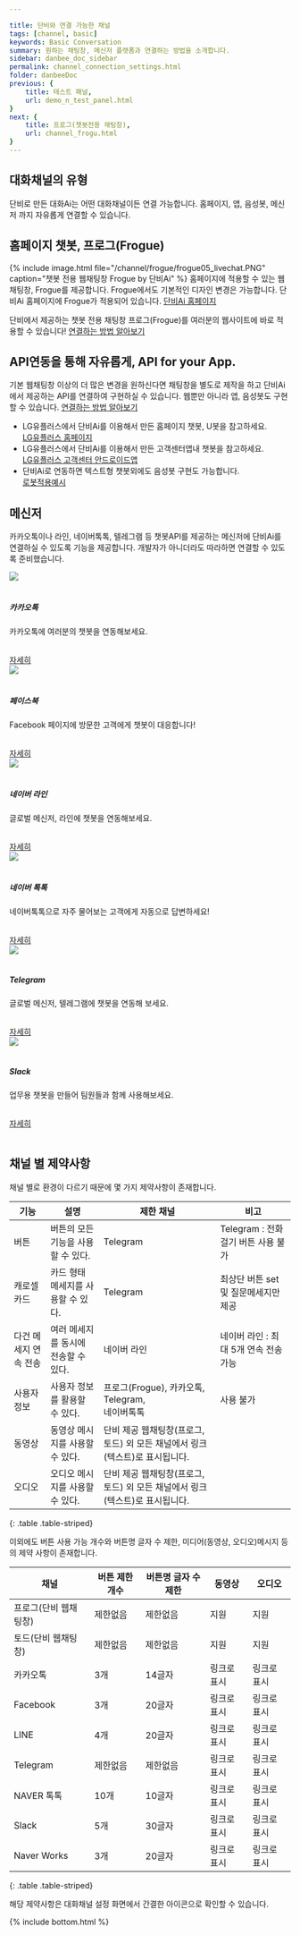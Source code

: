 ```yaml
---

title: 단비와 연결 가능한 채널
tags: [channel, basic]
keywords: Basic Conversation
summary: 원하는 채팅창, 메신저 플랫폼과 연결하는 방법을 소개합니다.
sidebar: danbee_doc_sidebar
permalink: channel_connection_settings.html
folder: danbeeDoc
previous: {
    title: 테스트 패널,
    url: demo_n_test_panel.html
}
next: {
    title: 프로그(챗봇전용 채팅창),
    url: channel_frogu.html
}
---
```




## 대화채널의 유형
단비로 만든 대화Ai는 어떤 대화채널이든 연결 가능합니다. 홈페이지, 앱, 음성봇, 메신저 까지 자유롭게 연결할 수 있습니다.

## 홈페이지 챗봇, 프로그(Frogue)
{% include image.html file="/channel/frogue/frogue05_livechat.PNG" caption="챗봇 전용 웹채팅창 Frogue by 단비Ai" %}
홈페이지에 적용할 수 있는 웹채팅창, Frogue를 제공합니다. Frogue에서도 기본적인 디자인 변경은 가능합니다.
단비Ai 홈페이지에 Frogue가 적용되어 있습니다. [단비Ai 홈페이지](https://danbee.ai)

단비에서 제공하는 챗봇 전용 채팅창 프로그(Frogue)를 여러분의 웹사이트에 바로 적용할 수 있습니다!
[연결하는 방법 알아보기](channel_frogu.html)

## API연동을 통해 자유롭게, API for your App.
기본 웹채팅창 이상의 더 많은 변경을 원하신다면 채팅창을 별도로 제작을 하고 단비Ai에서 제공하는 API를 연결하여 구현하실 수 있습니다. 웹뿐만 아니라 앱, 음성봇도 구현할 수 있습니다.
[연결하는 방법 알아보기](channel_native_app.html)

- LG유플러스에서 단비Ai를 이용해서 만든 홈페이지 챗봇, U봇을 참고하세요.<br/>
  [LG유플러스 홈페이지](https://www.uplus.co.kr/home/Index.hpi)
- LG유플러스에서 단비Ai를 이용해서 만든 고객센터앱내 챗봇을 참고하세요.<br/>
  [LG유플러스 고객센터 안드로이드앱](https://play.google.com/store/apps/details?id=com.lguplus.mobile.cs&hl=ko)
- 단비Ai로 연동하면 텍스트형 챗봇외에도 음성봇 구현도 가능합니다. <br/>
  [로봇적용예시](/casestudy_013_nh_robot_concierge.html)


## 메신저
카카오톡이나 라인, 네이버톡톡, 텔레그램 등 챗봇API를 제공하는 메신저에 단비Ai를 연결하실 수 있도록 기능을 제공합니다. 개발자가 아니더라도 따라하면 연결할 수 있도록 준비했습니다.


<div class="row" class="channel_gate">
    <div class="col-md-4 col-sm-6">
        <div class="panel panel-default text-center">
            <div class="panel-heading">
                <img src="https://danbee.Ai/platform/img/channel/c_kakaotalk.png" />
            </div>
            <div class="panel-body">
                <h5>카카오톡</h5>
                <p>카카오톡에 여러분의 챗봇을 연동해보세요.</p><br />
                <a href="channel_kakaoibuilder.html" class="btn btn-primary">자세히</a>
            </div>
        </div>
    </div>
    <div class="col-md-4 col-sm-6">
        <div class="panel panel-default text-center">
            <div class="panel-heading">
                <img src="https://danbee.Ai/platform/img/channel/c_facebook.png" />
            </div>
            <div class="panel-body">
                <h5>페이스북</h5>
                <p>Facebook 페이지에 방문한 고객에게 챗봇이 대응합니다!</p><br />
                <a href="channel_facebook.html" class="btn btn-primary">자세히</a>
            </div>
        </div>
    </div>
    <div class="col-md-4 col-sm-6">
        <div class="panel panel-default text-center">
            <div class="panel-heading">
                <img src="https://danbee.Ai/platform/img/channel/c_line.png" />
            </div>
            <div class="panel-body">
                <h5>네이버 라인</h5>
                <p>글로벌 메신저, 라인에 챗봇을 연동해보세요. </p><br />
                <a href="channel_line.html" class="btn btn-primary">자세히</a>
            </div>
        </div>
    </div>
    <div class="col-md-4 col-sm-6">
            <div class="panel panel-default text-center">
                <div class="panel-heading">
                    <img src="https://danbee.Ai/platform/img/channel/c_naver_talktalk.png" />
                </div>
                <div class="panel-body">
                    <h5>네이버 톡톡</h5>
                    <p>네이버톡톡으로 자주 물어보는 고객에게 자동으로 답변하세요!</p><br />
                    <a href="channel_navertalk.html" class="btn btn-primary">자세히</a>
                </div>
            </div>
        </div>
    <div class="col-md-4 col-sm-6">
        <div class="panel panel-default text-center">
            <div class="panel-heading">
                <img src="https://danbee.Ai/platform/img/channel/c_telegram.png" />
            </div>
            <div class="panel-body">
                <h5>Telegram</h5>
                <p>글로벌 메신저, 텔레그램에 챗봇을 연동해 보세요.</p><br />
                <a href="channel_telegram.html" class="btn btn-primary">자세히</a>
            </div>
        </div>
    </div>
    <div class="col-md-4 col-sm-6">
        <div class="panel panel-default text-center">
            <div class="panel-heading">
                <img src="https://danbee.Ai/platform/img/channel/c_slack.png" />
            </div>
            <div class="panel-body">
                <h5>Slack</h5>
                <p>업무용 챗봇을 만들어 팀원들과 함께 사용해보세요.</p><br />
                <a href="channel_slack.html" class="btn btn-primary">자세히</a>
            </div>
        </div>
    </div>
</div>
<br />

## 채널 별 제약사항
채널 별로 환경이 다르기 때문에 몇 가지 제약사항이 존재합니다.

| 기능           | 설명                    | 제한 채널                                        | 비고 |
|--------------|-----------------------|----------------------------------------------|------|
| 버튼           | 버튼의 모든 기능을 사용할 수 있다.  | Telegram                                     | Telegram : 전화걸기 버튼 사용 불가|
| 캐로셀 카드       | 카드 형태 메세지를 사용할 수 있다.  | Telegram                                     | 최상단 버튼 set 및 질문메세지만 제공 |
| 다건 메세지 연속 전송 | 여러 메세지를 동시에 전송할 수 있다. | 네이버 라인                                       | 네이버 라인 : 최대 5개 연속 전송 가능 |
| 사용자 정보       | 사용자 정보를 활용할 수 있다.     | 프로그(Frogue), 카카오톡, Telegram,<br/> 네이버톡톡      | 사용 불가 |
| 동영상          | 동영상 메시지를 사용할 수 있다.    | 단비 제공 웹채팅창(프로그,토드) 외 모든 채널에서 링크(텍스트)로 표시됩니다. |  |
| 오디오          | 오디오 메시지를 사용할 수 있다.    | 단비 제공 웹채팅창(프로그,토드) 외 모든 채널에서 링크(텍스트)로 표시됩니다.      |  |
{: .table .table-striped}

이외에도 버튼 사용 가능 개수와 버튼명 글자 수 제한, 미디어(동영상, 오디오)메시지 등의 제약 사항이 존재합니다.

| 채널           | 버튼 제한 개수 | 버튼명 글자 수 제한 | 동영상     | 오디오 |
|--------------|-------|-------|---------|-------|
| 프로그(단비 웹채팅창) | 제한없음 | 제한없음 | 지원      | 지원 |
| 토드(단비 웹채팅창)  | 제한없음 | 제한없음 | 지원      | 지원 |
| 카카오톡         | 3개 | 14글자 | 링크로 표시  | 링크로 표시 | 
| Facebook     | 3개 | 20글자 | 링크로 표시 | 링크로 표시 | 
| LINE         | 4개 | 20글자 | 링크로 표시 | 링크로 표시 | 
| Telegram     | 제한없음 | 제한없음 | 링크로 표시 | 링크로 표시 | 
| NAVER 톡톡     | 10개 | 10글자 | 링크로 표시 | 링크로 표시 | 
| Slack        | 5개 | 30글자 | 링크로 표시 | 링크로 표시 | 
| Naver Works  | 3개 | 20글자 | 링크로 표시 | 링크로 표시 | 
{: .table .table-striped}

해당 제약사항은 대화채널 설정 화면에서 간결한 아이콘으로 확인할 수 있습니다.


{% include bottom.html %}


